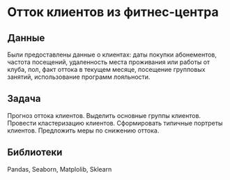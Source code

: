 # Отток клиентов из фитнес-центра
## Данные

Были предоставлены данные о клиентах: даты покупки абонементов, частота посещений, удаленность места проживания или работы от клуба, пол, факт оттока в текущем месяце, посещение групповых занятий, использование программ лояльности.

## Задача

Прогноз оттока клиентов. Выделить основные группы клиентов. Провести кластеризацию клиентов. Сформировать типичные портреты клиентов. Предложить меры по снижению оттока.

## Библиотеки

Pandas, Seaborn, Matplolib, Sklearn


